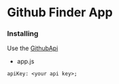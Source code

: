 # Github Finder App



### Installing

Use the [GithubApi](https://api.github.com/users)


* app.js
```
apiKey: <your api key>;
   
        
```
